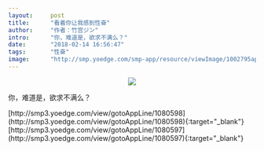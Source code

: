 ```yaml
---
layout:     post
title:      "看着你让我感到性奋"
author:     "作者：竹宫ジン"
intro:      "你，难道是，欲求不满么？"
date:       "2018-02-14 16:56:47"
tags:       "性奋"
image:      "http://smp.yoedge.com/smp-app/resource/viewImage/1002795appline.png"
---
```

<div style="text-align: center">
<p><img src="http://smp.yoedge.com/smp-app/resource/viewImage/1002795appline.png"/></p>
</div>
<p class="post-meta">
<span>你，难道是，欲求不满么？</span>
</p>
[http://smp3.yoedge.com/view/gotoAppLine/1080598](http://smp3.yoedge.com/view/gotoAppLine/1080598){:target="_blank"}
[http://smp3.yoedge.com/view/gotoAppLine/1080597](http://smp3.yoedge.com/view/gotoAppLine/1080597){:target="_blank"}


